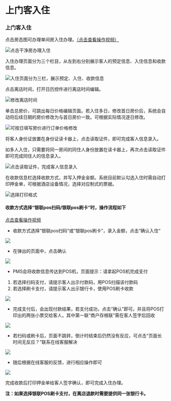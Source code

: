 # 上门客入住

### 上门客入住

点击房态图可办理单间房入住办理。[（点击查看操作视频）](http://crs-pms-vidio.oss-cn-beijing.aliyuncs.com/%E4%B8%8A%E9%97%A8%E5%AE%A2%E5%85%A5%E4%BD%8F.mp4)

![&#x70B9;&#x51FB;&#x5E72;&#x51C0;&#x623F;&#x529E;&#x7406;&#x5165;&#x4F4F;](../../.gitbook/assets/image%20%28677%29.png)

入住办理页面分为三个栏目，从左到右分别展示客人的预定信息、入住信息和收款信息。

![&#x5165;&#x4F4F;&#x9875;&#x9762;&#x5206;&#x4E3A;&#x4E09;&#x680F;&#xFF0C;&#x5C55;&#x793A;&#x9884;&#x5B9A;&#x3001;&#x5165;&#x4F4F;&#x3001;&#x6536;&#x6B3E;&#x4FE1;&#x606F;](../../.gitbook/assets/image%20%28675%29.png)

点击离店时间，打开日历控件进行离店时间编辑。

![&#x4FEE;&#x6539;&#x79BB;&#x5E97;&#x65F6;&#x95F4;](../../.gitbook/assets/image%20%2892%29.png)

单击总房价，可跳出每日价格编辑页面。若入住多日，修改首日房价后，系统会自动将后续日期的房价修改为与首日房价一致。可根据实际情况逐日修改。

![&#x53EF;&#x6309;&#x65E5;&#x586B;&#x5199;&#x623F;&#x4EF7;&#x8FDB;&#x884C;&#x8BA2;&#x5355;&#x4EF7;&#x683C;&#x4FEE;&#x6539;](../../.gitbook/assets/image%20%28691%29.png)

  
将客人身份证放置在身份证读卡器上，点击读取证件，即可完成客人信息录入。

如多人入住，只需要将同一房间的同住人身份放置在读卡器上，再次点击读取证件即可完成同住人的信息录入。

![&#x70B9;&#x51FB;&#x8BFB;&#x53D6;&#x8BC1;&#x4EF6;&#xFF0C;&#x5B8C;&#x6210;&#x5BA2;&#x4EBA;&#x4FE1;&#x606F;&#x5F55;&#x5165;](../../.gitbook/assets/image%20%28612%29.png)

在收款信息栏选择收款方式，并写入押金金额。系统目前默认勾选入住时需自动打印押金单，可根据酒店设备情况，选择对应制式的票据。

![&#x9009;&#x62E9;&#x6253;&#x5370;&#x683C;&#x5F0F;](../../.gitbook/assets/image%20%28129%29.png)

#### 收款方式选择“银联pos扫码/银联pos刷卡“时，操作流程如下

[点击查看操作视频](http://crs-pms-vidio.oss-cn-beijing.aliyuncs.com/%E9%93%B6%E8%81%94POS%E6%89%AB%E7%A0%81%E6%88%96%E5%88%B7%E5%8D%A1%E6%94%AF%E4%BB%98new.mp4)

* 收款方式选择“银联pos扫码“或“银联pos刷卡“，录入金额，点击“确认入住“

![](../../.gitbook/assets/image%20%28197%29.png)

* 在弹出的页面中，点击确认

![](../../.gitbook/assets/image%20%28788%29.png)

* PMS会将收款信息传达到POS机，页面提示：请拿起POS机完成支付

1. 若选择扫码支付，请提示客人出示付款码，用POS扫描该付款码
2. 若选择刷卡支付，请提示客人出示银行卡，使用POS刷卡收款

![](../../.gitbook/assets/image%20%28127%29.png)

* 完成支付后，会出现付款结果，若支付成功，点击“确认”即可。并且将POS打印出的两张小票交给客人，其中第一联“商户存根联”需在客人签字后回收

![](../../.gitbook/assets/image%20%28784%29.png)

* 若扫码或刷卡后，页面不跳转，倒计时结束后仍然没有反应，可点击“页面长时间无反应？”联系在线客服解决

![](../../.gitbook/assets/image%20%28246%29.png)

* 随后根据在线客服的反馈，进行相应操作即可

![](../../.gitbook/assets/image%20%28104%29.png)

完成收款后打印押金单给客人签字确认，即可完成入住办理。

**注：如果选择银联POS刷卡支付，在离店退款时需要提供同一张银行卡。**

  


  


